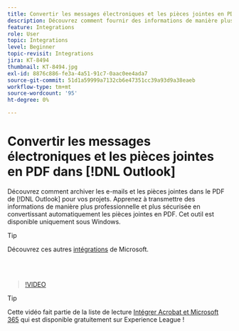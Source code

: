 ```yaml
---
title: Convertir les messages électroniques et les pièces jointes en PDF dans  [!DNL Outlook]
description: Découvrez comment fournir des informations de manière plus professionnelle et plus sécurisée dans  [!DNL Outlook]
feature: Integrations
role: User
topic: Integrations
level: Beginner
topic-revisit: Integrations
jira: KT-8494
thumbnail: KT-8494.jpg
exl-id: 8876c886-fe3a-4a51-91c7-0aac0ee4ada7
source-git-commit: 51d1a59999a7132cb6e47351cc39a93d9a38eaeb
workflow-type: tm+mt
source-wordcount: '95'
ht-degree: 0%

---
```


# Convertir les messages électroniques et les pièces jointes en PDF dans [!DNL Outlook]

Découvrez comment archiver les e-mails et les pièces jointes dans le PDF de [!DNL Outlook] pour vos projets. Apprenez à transmettre des informations de manière plus professionnelle et plus sécurisée en convertissant automatiquement les pièces jointes en PDF. Cet outil est disponible uniquement sous Windows.

>[!TIP]
>
>Découvrez ces autres [intégrations](../integrate/integrate-overview.md#microsoft) de Microsoft.

<br> 

>[!VIDEO](https://video.tv.adobe.com/v/3409318?quality=12&learn=on&hidetitle=true&captions=fre_fr)

>[!TIP]
>
>Cette vidéo fait partie de la liste de lecture [Intégrer Acrobat et Microsoft 365](https://experienceleague.adobe.com/fr/playlists/acrobat-integrate-microsoft-365) qui est disponible gratuitement sur Experience League !
